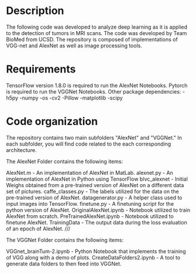 Description
===========
The following code was developed to analyze deep learning as it is applied to the detection of tumors in MRI scans. The code was developed by Team BioMed from UCSD. 
The repository is composed of implementations of VGG-net and AlexNet as well as image processing tools.



Requirements
============
TensorFlow version 1.8.0 is required to run the AlexNet Notebooks. 
Pytorch is required to run the VGGNet Notebooks. 
Other package dependencies: 
-h5py
-numpy
-os
-cv2
-Pillow
-matplotlib
-scipy


Code organization
=================
The repository contains two main subfolders "AlexNet" and "VGGNet." In each subfolder, you will find code related to the each corresponding architecture. 

The AlexNet Folder contains the following items: 

AlexNet.m - An implementation of AlexNet in MatLab. 
alexnet.py -  An implementation of AlexNet in Python using TensorFlow
blvc_alexnet - Initial Weighs obtained from a pre-trained version of AlexNet on a different data set of pictures. 
caffe_classes.py - The labels utilized for the data on the pre-trained version of AlexNet. 
datagenerator.py -  A helper class used to input images into TensorFlow. 
finetune.py - A finetuning script for the python version of AlexNet. 
OriginalAlexNet.ipynb - Notebook utilized to train AlexNet from scratch. 
PreTrainedAlexNet.ipynb - Notebook utilized to finetune AlexNet. 
TrainingData - The output data during the loss evaluation of an epoch of AlexNet. ///

The VGGNet Folder contains the following items:

VGGnet_brainTum-2.ipynb - Python Notebook that implements the training of VGG along with a demo of plots. 
CreateDataFolders2.ipynb - A tool to generate data folders to then feed into VGGNet.